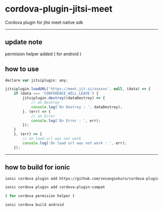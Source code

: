 # cordova-plugin-jitsi-meet
Cordova plugin for jitsi meet native sdk

---

## update note

permision helper added ( for android ) 

## how to use
```javascript
declare var jitsiplugin: any;

jitsiplugin.loadURL('https://meet.jit.si/xxxxxx', null, (data) => {
    if (data === 'CONFERENCE_WILL_LEAVE') {
        jitsiplugin.destroy((dataDestroy) => {
            // on Destroy
            console.log('On Destroy : ', dataDestroy);
        }, (err) => {
            // on Error
            console.log('On Error : ', err);
        });
    }
    }, (err) => {
        // on load url was not work
        console.log('On load url was not work : ', err);
    });
```

---

## how to build for ionic

```bash
ionic cordova plugin add https://github.com/sesangsokuro/cordova-plugin-jitsi-meet

ionic cordova plugin add cordova-plugin-compat

( for cordova permision helper )

ionic cordova build android
```
